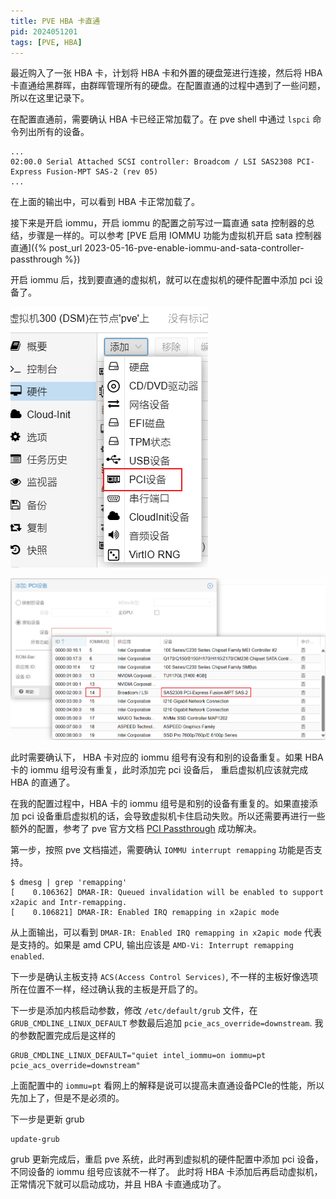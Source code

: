 ```yaml
---
title: PVE HBA 卡直通
pid: 2024051201
tags: [PVE, HBA]
---
```


最近购入了一张 HBA 卡，计划将 HBA 卡和外置的硬盘笼进行连接，然后将 HBA 卡直通给黑群晖，由群晖管理所有的硬盘。在配置直通的过程中遇到了一些问题，所以在这里记录下。

在配置直通前，需要确认 HBA 卡已经正常加载了。在 pve shell 中通过 `lspci` 命令列出所有的设备。
```
...
02:00.0 Serial Attached SCSI controller: Broadcom / LSI SAS2308 PCI-Express Fusion-MPT SAS-2 (rev 05)
...
```
在上面的输出中，可以看到 HBA 卡正常加载了。

接下来是开启 iommu，开启 iommu 的配置之前写过一篇直通 sata 控制器的总结，步骤是一样的。可以参考 [PVE 启用 IOMMU 功能为虚拟机开启 sata 控制器直通]({% post_url 2023-05-16-pve-enable-iommu-and-sata-controller-passthrough %})

开启 iommu 后，找到要直通的虚拟机，就可以在虚拟机的硬件配置中添加 pci 设备了。

![](/uploads/2024/05/2024051201-01.png)

![](/uploads/2024/05/2024051201-02.png)

此时需要确认下， HBA 卡对应的 iommu 组号有没有和别的设备重复。如果 HBA 卡的 iommu 组号没有重复，此时添加完 pci 设备后， 重启虚拟机应该就完成 HBA 的直通了。

在我的配置过程中，HBA 卡的 iommu 组号是和别的设备有重复的。如果直接添加 pci 设备重启虚拟机的话，会导致虚拟机卡住启动失败。所以还需要再进行一些额外的配置，参考了 pve 官方文档 [PCI Passthrough](https://pve.proxmox.com/wiki/PCI_Passthrough#Verifying_IOMMU_parameters) 成功解决。

第一步，按照 pve 文档描述，需要确认 `IOMMU interrupt remapping` 功能是否支持。

```shell
$ dmesg | grep 'remapping'
[    0.106362] DMAR-IR: Queued invalidation will be enabled to support x2apic and Intr-remapping.
[    0.106821] DMAR-IR: Enabled IRQ remapping in x2apic mode
```

从上面输出，可以看到 `DMAR-IR: Enabled IRQ remapping in x2apic mode` 代表是支持的。如果是 amd CPU, 输出应该是 `AMD-Vi: Interrupt remapping enabled`.

下一步是确认主板支持 `ACS(Access Control Services)`, 不一样的主板好像选项所在位置不一样，经过确认我的主板是开启了的。

下一步是添加内核启动参数，修改 `/etc/default/grub` 文件，在 `GRUB_CMDLINE_LINUX_DEFAULT` 参数最后追加 `pcie_acs_override=downstream`. 我的参数配置完成后是这样的

```
GRUB_CMDLINE_LINUX_DEFAULT="quiet intel_iommu=on iommu=pt pcie_acs_override=downstream"
```

上面配置中的 `iommu=pt` 看网上的解释是说可以提高未直通设备PCIe的性能，所以先加上了，但是不是必须的。

下一步是更新 grub
```shell
update-grub
```

grub 更新完成后，重启 pve 系统，此时再到虚拟机的硬件配置中添加 pci 设备，不同设备的 iommu 组号应该就不一样了。 此时将 HBA 卡添加后再启动虚拟机，正常情况下就可以启动成功，并且 HBA 卡直通成功了。
